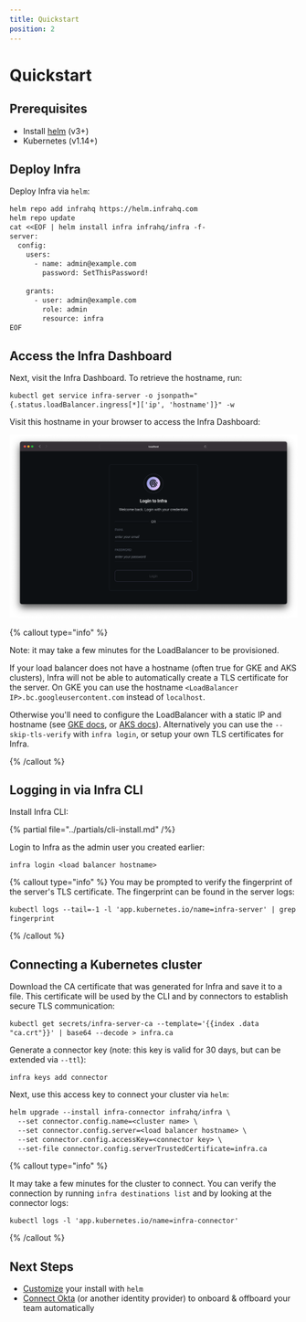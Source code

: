 ```yaml
---
title: Quickstart
position: 2
---
```


# Quickstart

## Prerequisites

- Install [helm](https://helm.sh/docs/intro/install/) (v3+)
- Kubernetes (v1.14+)

## Deploy Infra

Deploy Infra via `helm`:

```
helm repo add infrahq https://helm.infrahq.com
helm repo update
cat <<EOF | helm install infra infrahq/infra -f-
server:
  config:
    users:
      - name: admin@example.com
        password: SetThisPassword!

    grants:
      - user: admin@example.com
        role: admin
        resource: infra
EOF
```

## Access the Infra Dashboard

Next, visit the Infra Dashboard. To retrieve the hostname, run:

```
kubectl get service infra-server -o jsonpath="{.status.loadBalancer.ingress[*]['ip', 'hostname']}" -w
```

Visit this hostname in your browser to access the Infra Dashboard:

![welcome](../images/welcome.png)

{% callout type="info" %}

Note: it may take a few minutes for the LoadBalancer to be provisioned.

If your load balancer does not have a hostname (often true for GKE and AKS clusters), Infra will not be able to automatically create a TLS certificate for the server. On GKE you can use the hostname `<LoadBalancer IP>.bc.googleusercontent.com` instead of `localhost`.

Otherwise you'll need to configure the LoadBalancer with a static IP and hostname (see
[GKE docs](https://cloud.google.com/kubernetes-engine/docs/tutorials/configuring-domain-name-static-ip), or
[AKS docs](https://docs.microsoft.com/en-us/azure/aks/static-ip#create-a-static-ip-address)).
Alternatively you can use the `--skip-tls-verify` with `infra login`, or setup your own TLS certificates for Infra.

{% /callout %}

## Logging in via Infra CLI

Install Infra CLI:

{% partial file="../partials/cli-install.md" /%}

Login to Infra as the admin user you created earlier:

```
infra login <load balancer hostname>
```

{% callout type="info" %}
You may be prompted to verify the fingerprint of the server's TLS certificate. The fingerprint can be found in the server logs:

```
kubectl logs --tail=-1 -l 'app.kubernetes.io/name=infra-server' | grep fingerprint
```

{% /callout %}

## Connecting a Kubernetes cluster

Download the CA certificate that was generated for Infra and save it to a file. This certificate will be used by the CLI and by connectors to establish secure TLS communication:

```
kubectl get secrets/infra-server-ca --template='{{index .data "ca.crt"}}' | base64 --decode > infra.ca
```

Generate a connector key (note: this key is valid for 30 days, but can be extended via `--ttl`):

```
infra keys add connector
```

Next, use this access key to connect your cluster via `helm`:

```
helm upgrade --install infra-connector infrahq/infra \
  --set connector.config.name=<cluster name> \
  --set connector.config.server=<load balancer hostname> \
  --set connector.config.accessKey=<connector key> \
  --set-file connector.config.serverTrustedCertificate=infra.ca
```

{% callout type="info" %}

It may take a few minutes for the cluster to connect. You can verify the connection by running `infra destinations list` and by looking at the connector logs:

```
kubectl logs -l 'app.kubernetes.io/name=infra-connector'
```

{% /callout %}

## Next Steps

- [Customize](../reference/helm-reference.md) your install with `helm`
- [Connect Okta](../identity-providers/okta.md) (or another identity provider) to onboard & offboard your team automatically
